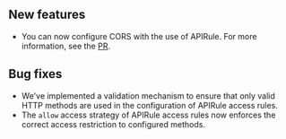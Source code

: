 
## New features
- You can now configure CORS with the use of APIRule. For more information, see the [PR](https://github.com/kyma-project/api-gateway/pull/760).

## Bug fixes

- We've implemented a validation mechanism to ensure that only valid HTTP methods are used in the configuration of APIRule access rules.
- The `allow` access strategy of APIRule access rules now enforces the correct access restriction to configured methods.

